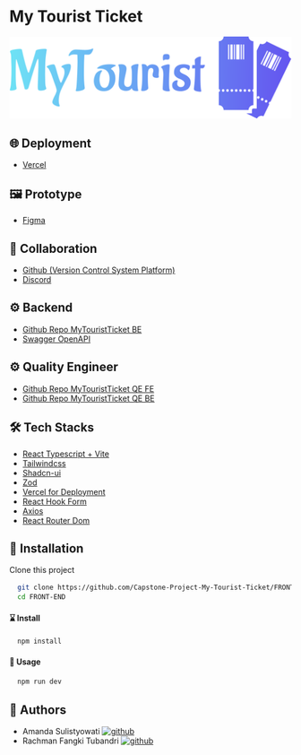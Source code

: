 # My Tourist Ticket

![App Screenshot](https://github.com/Capstone-Project-My-Tourist-Ticket/FRONT-END/blob/main/src/assets/logo.png)

## 🌐 Deployment

- [Vercel](https://my-tourist-tiket.vercel.app/)

## 🖼 Prototype

- [Figma](https://www.figma.com/file/0EfonbHOCmV9YbkYLMmB0G/Untitled?type=design&node-id=0%3A1&mode=dev&t=cPRg8EHs2FJHu6gf-1)

## 🤝 Collaboration

- [Github (Version Control System Platform)](https://github.com)
- [Discord](https://discord.com)

## ⚙ Backend

- [Github Repo MyTouristTicket BE](https://github.com/My-Tourist-Ticket/BACK-END)
- [Swagger OpenAPI](https://app.swaggerhub.com/apis/BENTARRAHARJAX22/MyTouristTicket/1.0.0#)

## ⚙ Quality Engineer

- [Github Repo MyTouristTicket QE FE](https://github.com/My-Tourist-Ticket/QE-WEB)
- [Github Repo MyTouristTicket QE BE](https://github.com/My-Tourist-Ticket/QE-API)

## 🛠️ Tech Stacks

- [React Typescript + Vite](https://vitejs.dev/guide/)
- [Tailwindcss](https://tailwindcss.com/)
- [Shadcn-ui](https://ui.shadcn.com/)
- [Zod](https://zod.dev/)
- [Vercel for Deployment](https://vercel.com/)
- [React Hook Form](https://react-hook-form.com/)
- [Axios](https://axios-http.com/)
- [React Router Dom](https://reactrouter.com/)

## 🧰 Installation

Clone this project

```bash
  git clone https://github.com/Capstone-Project-My-Tourist-Ticket/FRONT-END.git
  cd FRONT-END
```

#### ⌛ Install

```bash
  npm install
```

#### 🚀 Usage

```bash
  npm run dev
```

## 🤖 Authors

- Amanda Sulistyowati
  [![github](https://img.shields.io/badge/github-000000?style=for-the-badge&logo=github&logoColor=white)](https://github.com/Amandasulistiyowati)
- Rachman Fangki Tubandri
  [![github](https://img.shields.io/badge/github-000000?style=for-the-badge&logo=github&logoColor=white)](https://github.com/rfangki)
